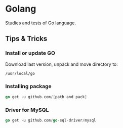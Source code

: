 # Golang

Studies and tests of Go language.

## Tips & Tricks

### Install or update GO

Download last version, unpack and move directory to:

```bash
/usr/local/go
```

### Installing package

```go
go get -u github.com/[path and pack]
```

### Driver for MySQL

```go
go get -u github.com/go-sql-driver/mysql
```
